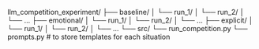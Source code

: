 llm_competition_experiment/
├── baseline/
│   └── run_1/
│   └── run_2/
│   └── ...
├── emotional/
│   └── run_1/
│   └── run_2/
│   └── ...
├── explicit/
│   └── run_1/
│   └── run_2/
│   └── ...
└── src/
    └── run_competition.py
    └── prompts.py           # to store templates for each situation
